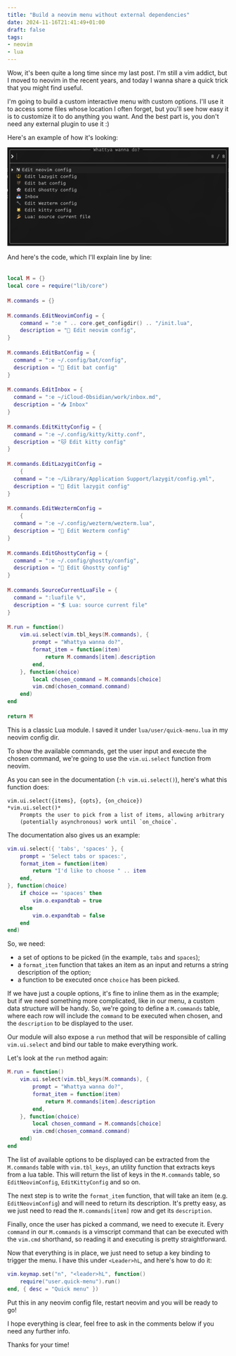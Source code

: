 ```yaml
---
title: "Build a neovim menu without external dependencies"
date: 2024-11-16T21:41:49+01:00
draft: false
tags: 
- neovim
- lua
---
```


Wow, it's been quite a long time since my last post. I'm still a vim addict, but I moved to neovim in the recent years, and today I wanna share a quick trick that you might find useful.

I'm going to build a custom interactive menu with custom options. I'll use it to access some files whose location I often forget, but you'll see how easy it is to customize it to do anything you want. And the best part is, you don't need any external plugin to use it :)

Here's an example of how it's looking:

![quick menu screenshot](/images/quick-menu.png)

And here's the code, which I'll explain line by line:

```lua

local M = {}
local core = require("lib/core")

M.commands = {}

M.commands.EditNeovimConfig = {
	command = ":e " .. core.get_configdir() .. "/init.lua",
	description = " Edit neovim config",
}

M.commands.EditBatConfig = { 
  command = ":e ~/.config/bat/config",
  description = "🦇 Edit bat config"
}

M.commands.EditInbox = { 
  command = ":e ~/iCloud-Obsidian/work/inbox.md",
  description = "📥 Inbox"
}

M.commands.EditKittyConfig = { 
  command = ":e ~/.config/kitty/kitty.conf",
  description = "🐱 Edit kitty config"
}

M.commands.EditLazygitConfig =
	{ 
  command = ":e ~/Library/Application Support/lazygit/config.yml",
  description = "🔱 Edit lazygit config"
}

M.commands.EditWeztermConfig =
	{ 
  command = ":e ~/.config/wezterm/wezterm.lua",
  description = "🔧 Edit Wezterm config"
}

M.commands.EditGhosttyConfig = { 
  command = ":e ~/.config/ghostty/config",
  description = "👻 Edit Ghostty config"
}

M.commands.SourceCurrentLuaFile = { 
  command = ":luafile %",
  description = "🏄 Lua: source current file"
}

M.run = function()
	vim.ui.select(vim.tbl_keys(M.commands), {
		prompt = "Whattya wanna do?",
		format_item = function(item)
			return M.commands[item].description
		end,
	}, function(choice)
		local chosen_command = M.commands[choice]
		vim.cmd(chosen_command.command)
	end)
end

return M
```

This is a classic Lua module. I saved it under `lua/user/quick-menu.lua` in my neovim config dir.

To show the available commands, get the user input and execute the chosen command, we're going to use the `vim.ui.select` function from neovim.

As you can see in the documentation (`:h vim.ui.select()`), here's what this function does:

```
vim.ui.select({items}, {opts}, {on_choice})                  *vim.ui.select()*
    Prompts the user to pick from a list of items, allowing arbitrary
    (potentially asynchronous) work until `on_choice`.
```

The documentation also gives us an example:

```lua
vim.ui.select({ 'tabs', 'spaces' }, {
    prompt = 'Select tabs or spaces:',
    format_item = function(item)
        return "I'd like to choose " .. item
    end,
}, function(choice)
    if choice == 'spaces' then
        vim.o.expandtab = true
    else
        vim.o.expandtab = false
    end
end)
```

So, we need:
- a set of options to be picked (in the example, `tabs` and `spaces`);
- a `format_item` function that takes an item as an input and returns a string description of the option;
- a function to be executed once `choice` has been picked.

If we have just a couple options, it's fine to inline them as in the example; but if we need something more complicated, like in our menu, a custom data structure will be handy. So, we're going to define a `M.commands` table, where each row will include the `command` to be executed when chosen, and the `description` to be displayed to the user.

Our module will also expose a `run` method that will be responsible of calling `vim.ui.select` and bind our table to make everything work.

Let's look at the `run` method again:

```lua
M.run = function()
	vim.ui.select(vim.tbl_keys(M.commands), {
		prompt = "Whattya wanna do?",
		format_item = function(item)
			return M.commands[item].description
		end,
	}, function(choice)
		local chosen_command = M.commands[choice]
		vim.cmd(chosen_command.command)
	end)
end
```

The list of available options to be displayed can be extracted from the `M.commands` table with `vim.tbl_keys`, an utility function that extracts keys from a lua table. This will return the list of keys in the `M.commands` table, so `EditNeovimConfig`, `EditKittyConfig` and so on.

The next step is to write the `format_item` function, that will take an item (e.g. `EditNeovimConfig`) and will need to return its description. It's pretty easy, as we just need to read the `M.commands[item]` row and get its `description`.

Finally, once the user has picked a command, we need to execute it. Every `command` in our `M.commands` is a vimscript command that can be executed with the `vim.cmd` shorthand, so reading it and executing is pretty straightforward.

Now that everything is in place, we just need to setup a key binding to trigger the menu. I have this under `<Leader>hL`, and here's how to do it:

```lua
vim.keymap.set("n", "<leader>hL", function()
	require("user.quick-menu").run()
end, { desc = "Quick menu" })
```

Put this in any neovim config file, restart neovim and you will be ready to go!

I hope everything is clear, feel free to ask in the comments below if you need any further info.

Thanks for your time!
